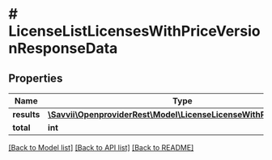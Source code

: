 # # LicenseListLicensesWithPriceVersionResponseData

## Properties

Name | Type | Description | Notes
------------ | ------------- | ------------- | -------------
**results** | [**\Savvii\OpenproviderRest\Model\LicenseLicenseWithPriceVersion[]**](LicenseLicenseWithPriceVersion.md) |  | [optional]
**total** | **int** |  | [optional]

[[Back to Model list]](../../README.md#models) [[Back to API list]](../../README.md#endpoints) [[Back to README]](../../README.md)
